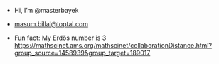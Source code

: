 - Hi, I’m @masterbayek
<!---
<!--- - 👀 I’m interested in 
<!--- - 🌱 I’m currently learning 
<!--- - 💞️ I’m looking to collaborate on ..
--->
- masum.billal@toptal.com
<!---
<!--- - 😄 Pronouns: ...--->
-  Fun fact: My Erdős number is 3 https://mathscinet.ams.org/mathscinet/collaborationDistance.html?group_source=1458939&group_target=189017


<!---
masterbayek/masterbayek is a ✨ special ✨ repository because its `README.md` (this file) appears on your GitHub profile.
You can click the Preview link to take a look at your changes.
--->
